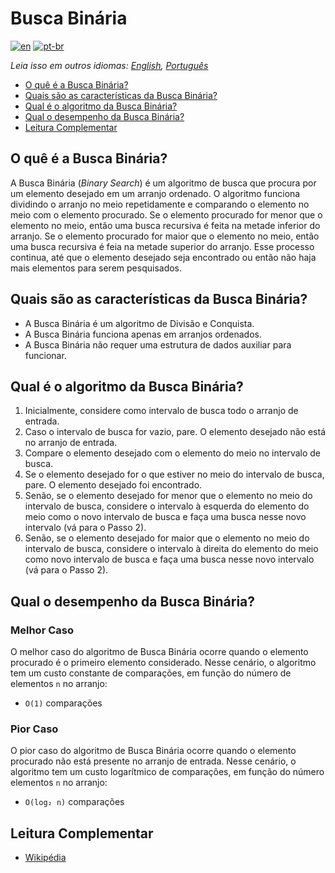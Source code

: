 # Busca Binária

[![en](https://img.shields.io/badge/lang-en-red.svg)](./README.md) [![pt-br](https://img.shields.io/badge/lang-pt--br-green.svg)](README.pt-br.md)

_Leia isso em outros idiomas: [English](README.md), [Português](README.pt-br.md)_

- [O quê é a Busca Binária?](#o-quê-é-a-busca-binária)
- [Quais são as características da Busca Binária?](#quais-são-as-características-da-busca-binária)
- [Qual é o algoritmo da Busca Binária?](#qual-é-o-algoritmo-da-busca-binária)
- [Qual o desempenho da Busca Binária?](#qual-o-desempenho-da-busca-binária)
- [Leitura Complementar](#leitura-complementar)

## O quê é a Busca Binária?

A Busca Binária (_Binary Search_) é um algoritmo de busca que procura por um elemento desejado em um arranjo ordenado. O algoritmo funciona dividindo o arranjo no meio repetidamente e comparando o elemento no meio com o elemento procurado. Se o elemento procurado for menor que o elemento no meio, então uma busca recursiva é feita na metade inferior do arranjo. Se o elemento procurado for maior que o elemento no meio, então uma busca recursiva é feia na metade superior do arranjo. Esse processo continua, até que o elemento desejado seja encontrado ou então não haja mais elementos para serem pesquisados.

## Quais são as características da Busca Binária?

- A Busca Binária é um algoritmo de Divisão e Conquista.
- A Busca Binária funciona apenas em arranjos ordenados.
- A Busca Binária não requer uma estrutura de dados auxiliar para funcionar.

## Qual é o algoritmo da Busca Binária?

1. Inicialmente, considere como intervalo de busca todo o arranjo de entrada.
2. Caso o intervalo de busca for vazio, pare. O elemento desejado não está no arranjo de entrada.
3. Compare o elemento desejado com o elemento do meio no intervalo de busca.
4. Se o elemento desejado for o que estiver no meio do intervalo de busca, pare. O elemento desejado foi encontrado.
5. Senão, se o elemento desejado for menor que o elemento no meio do intervalo de busca, considere o intervalo à esquerda do elemento do meio como o novo intervalo de busca e faça uma busca nesse novo intervalo (vá para o Passo 2).
6. Senão, se o elemento desejado for maior que o elemento no meio do intervalo de busca, considere o intervalo à direita do elemento do meio como novo intervalo de busca e faça uma busca nesse novo intervalo (vá para o Passo 2).

## Qual o desempenho da Busca Binária?

### Melhor Caso

O melhor caso do algoritmo de Busca Binária ocorre quando o elemento procurado é o primeiro elemento considerado. Nesse cenário, o algoritmo tem um custo constante de comparações, em função do número de elementos `n` no arranjo:

- `O(1)` comparações

### Pior Caso

O pior caso do algoritmo de Busca Binária ocorre quando o elemento procurado não está presente no arranjo de entrada. Nesse cenário, o algoritmo tem um custo logarítmico de comparações, em função do número elementos `n` no arranjo:

- `O(log₂ n)` comparações

## Leitura Complementar

- [Wikipédia](https://pt.wikipedia.org/wiki/Pesquisa_bin%C3%A1ria)
